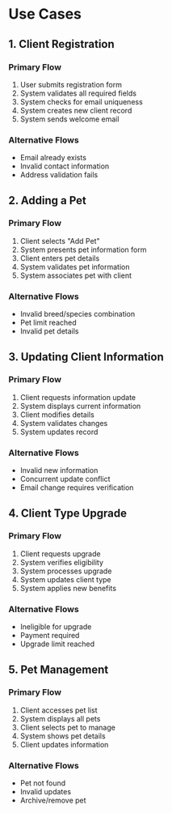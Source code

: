 # Use Cases

## 1. Client Registration
### Primary Flow
1. User submits registration form
2. System validates all required fields
3. System checks for email uniqueness
4. System creates new client record
5. System sends welcome email

### Alternative Flows
- Email already exists
- Invalid contact information
- Address validation fails

## 2. Adding a Pet
### Primary Flow
1. Client selects "Add Pet"
2. System presents pet information form
3. Client enters pet details
4. System validates pet information
5. System associates pet with client

### Alternative Flows
- Invalid breed/species combination
- Pet limit reached
- Invalid pet details

## 3. Updating Client Information
### Primary Flow
1. Client requests information update
2. System displays current information
3. Client modifies details
4. System validates changes
5. System updates record

### Alternative Flows
- Invalid new information
- Concurrent update conflict
- Email change requires verification

## 4. Client Type Upgrade
### Primary Flow
1. Client requests upgrade
2. System verifies eligibility
3. System processes upgrade
4. System updates client type
5. System applies new benefits

### Alternative Flows
- Ineligible for upgrade
- Payment required
- Upgrade limit reached

## 5. Pet Management
### Primary Flow
1. Client accesses pet list
2. System displays all pets
3. Client selects pet to manage
4. System shows pet details
5. Client updates information

### Alternative Flows
- Pet not found
- Invalid updates
- Archive/remove pet